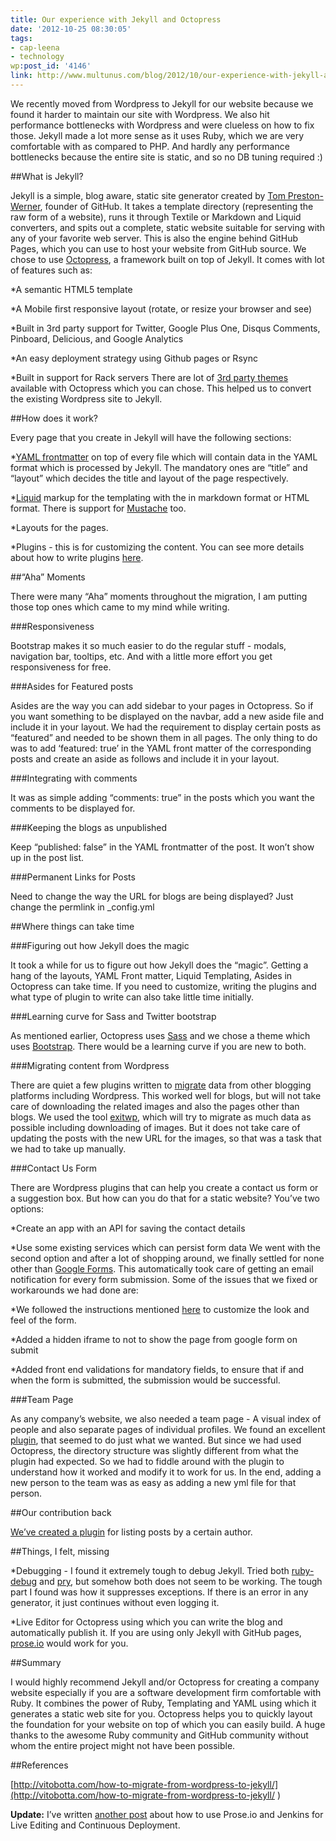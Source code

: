 ```yaml
---
title: Our experience with Jekyll and Octopress
date: '2012-10-25 08:30:05'
tags:
- cap-leena
- technology
wp:post_id: '4146'
link: http://www.multunus.com/blog/2012/10/our-experience-with-jekyll-and-octopress/
---
```


We recently moved from Wordpress to Jekyll for our website because we found it harder to maintain our site with Wordpress. We also hit performance bottlenecks with Wordpress and were clueless on how to fix those. Jekyll made a lot more sense as it uses Ruby, which we are very comfortable with as compared to PHP. And hardly any performance bottlenecks because the entire site is static, and so no DB tuning required :)

##What is Jekyll?

Jekyll is a simple, blog aware, static site generator created by 
[Tom Preston-Werner](http://tom.preston-werner.com/), founder of GitHub. It takes a template directory (representing the raw form of a website), runs it through Textile or Markdown and Liquid converters, and spits out a complete, static website suitable for serving with any of your favorite web server. This is also the engine behind GitHub Pages, which you can use to host your website from GitHub source. We chose to use 
[Octopress](http://octopress.org/), a framework built on top of Jekyll. It comes with lot of features such as:

*A semantic HTML5 template

	
*A Mobile first responsive layout (rotate, or resize your browser and see)

	
*Built in 3rd party support for Twitter, Google Plus One, Disqus Comments, Pinboard, Delicious, and Google Analytics

	
*An easy deployment strategy using Github pages or Rsync

	
*Built in support for Rack servers
There are lot of 
[3rd party themes](https://github.com/imathis/octopress/wiki/3rd-Party-Octopress-Themes) available with Octopress which you can chose. This helped us to convert the existing Wordpress site to Jekyll.

##How does it work?

Every page that you create in Jekyll will have the following sections:

*[YAML frontmatter](https://github.com/mojombo/jekyll/wiki/YAML-Front-Matter) on top of every file which will contain data in the YAML format which is processed by Jekyll. The mandatory ones are “title” and “layout” which decides the title and layout of the page respectively.

	
*[Liquid](https://github.com/Shopify/liquid) markup for the templating with the in markdown format or HTML format. There is support for 
[Mustache](https://github.com/plusjade/mustache-with-jekyll) too.

	
*Layouts for the pages.

	
*Plugins - this is for customizing the content. You can see more details about how to write plugins 
[here](https://github.com/mojombo/jekyll/wiki/Plugins).

##“Aha” Moments

There were many “Aha” moments throughout the migration, I am putting those top ones which came to my mind while writing.

###Responsiveness

Bootstrap makes it so much easier to do the regular stuff - modals, navigation bar, tooltips, etc. And with a little more effort you get responsiveness for free.

###Asides for Featured posts

Asides are the way you can add sidebar to your pages in Octopress. So if you want something to be displayed on the navbar, add a new aside file and include it in your layout. We had the requirement to display certain posts as “featured” and needed to be shown them in all pages. The only thing to do was to add ‘featured: true’ in the YAML front matter of the corresponding posts and create an aside as follows and include it in your layout.

###Integrating with comments

It was as simple adding “comments: true” in the posts which you want the comments to be displayed for.

###Keeping the blogs as unpublished

Keep “published: false” in the YAML frontmatter of the post. It won’t show up in the post list.

###Permanent Links for Posts

Need to change the way the URL for blogs are being displayed? Just change the permlink in _config.yml

##Where things can take time


###Figuring out how Jekyll does the magic

It took a while for us to figure out how Jekyll does the “magic”. Getting a hang of the layouts, YAML Front matter, Liquid Templating, Asides in Octopress can take time. If you need to customize, writing the plugins and what type of plugin to write can also take little time initially.

###Learning curve for Sass and Twitter bootstrap

As mentioned earlier, Octopress uses 
[Sass](http://sass-lang.com/) and we chose a theme which uses 
[Bootstrap](http://twitter.github.com/bootstrap/). There would be a learning curve if you are new to both.

###Migrating content from Wordpress

There are quiet a few plugins written to 
[migrate](https://github.com/mojombo/jekyll/wiki/Blog-Migrations) data from other blogging platforms including Wordpress. This worked well for blogs, but will not take care of downloading the related images and also the pages other than blogs. We used the tool 
[exitwp](https://github.com/thomasf/exitwp), which will try to migrate as much data as possible including downloading of images. But it does not take care of updating the posts with the new URL for the images, so that was a task that we had to take up manually.

###Contact Us Form

There are Wordpress plugins that can help you create a contact us form or a suggestion box. But how can you do that for a static website? You’ve two options:

*Create an app with an API for saving the contact details

	
*Use some existing services which can persist form data
We went with the second option and after a lot of shopping around, we finally settled for none other than 
[Google Forms](http://www.google.com/google-d-s/forms/). This automatically took care of getting an email notification for every form submission. Some of the issues that we fixed or workarounds we had done are:

*We followed the instructions mentioned 
[here](http://morning.am/tutorials/how-to-style-google-forms/) to customize the look and feel of the form.

	
*Added a hidden iframe to not to show the page from google form on submit

	
*Added front end validations for mandatory fields, to ensure that if and when the form is submitted, the submission would be successful.

###Team Page

As any company’s website, we also needed a team page - A visual index of people and also separate pages of individual profiles. We found an excellent 
[plugin](https://github.com/flatterline/jekyll-plugins#company-team), that seemed to do just what we wanted. But since we had used Octopress, the directory structure was slightly different from what the plugin had expected. So we had to fiddle around with the plugin to understand how it worked and modify it to work for us. In the end, adding a new person to the team was as easy as adding a new yml file for that person.

##Our contribution back


[We’ve created a plugin](https://github.com/multunus/jekyll-author-plugin) for listing posts by a certain author.

##Things, I felt, missing


*Debugging - I found it extremely tough to debug Jekyll. Tried both 
[ruby-debug](http://bashdb.sourceforge.net/ruby-debug.html) and 
[pry](http://pryrepl.org/), but somehow both does not seem to be working. The tough part I found was how it suppresses exceptions. If there is an error in any generator, it just continues without even logging it.

	
*Live Editor for Octopress using which you can write the blog and automatically publish it. If you are using only Jekyll with GitHub pages, 
[prose.io](http://prose.io/) would work for you.

##Summary

I would highly recommend Jekyll and/or Octopress for creating a company website especially if you are a software development firm comfortable with Ruby. It combines the power of Ruby, Templating and YAML using which it generates a static web site for you. Octopress helps you to quickly layout the foundation for your website on top of which you can easily build. A huge thanks to the awesome Ruby community and GitHub community without whom the entire project might not have been possible.

##References


[http://vitobotta.com/how-to-migrate-from-wordpress-to-jekyll/](http://vitobotta.com/how-to-migrate-from-wordpress-to-jekyll/ )

**Update:**
 I’ve written 
[another post](http://www.multunus.com/blog/2013/05/continuous-deployment-of-octopress-website-with-prose-io-and-jenkins/) about how to use Prose.io and Jenkins for Live Editing and Continuous Deployment.
